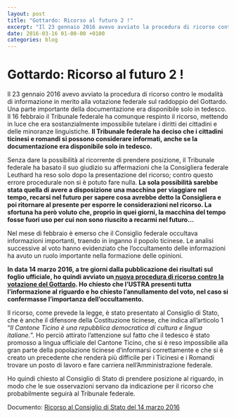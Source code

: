 ```yaml
---
layout: post
title: "Gottardo: Ricorso al futuro 2 !"
excerpt: "Il 23 gennaio 2016 avevo avviato la procedura di ricorso contro le modalità di informazione in merito alla votazione federale sul raddoppio del Gottardo. Una parte importante della documentazione era disponibile solo in tedesco. Il 16 febbraio il Tribunale federale ha comunque respinto il ricorso, mettendo in..."
date: 2016-03-16 01-00-00 +0100
categories: blog
---
```


# Gottardo: Ricorso al futuro 2 !

Il 23 gennaio 2016 avevo avviato la procedura di ricorso contro le modalità di informazione in merito alla votazione federale sul raddoppio del Gottardo. Una parte importante della documentazione era disponibile solo in tedesco. Il 16 febbraio il Tribunale federale ha comunque respinto il ricorso, mettendo in luce che era sostanzialmente impossibile tutelare i diritti dei cittadini e delle minoranze linguistiche. **Il Tribunale federale ha deciso che i cittadini ticinesi e romandi si possono considerare informati, anche se la documentazione era disponibile solo in tedesco.**

Senza dare la possibilità al ricorrente di prendere posizione, il Tribunale federale ha basato il suo giudizio su affermazioni che la Consigliera federale Leuthard ha reso solo dopo la presentazione del ricorso; contro questo errore procedurale non si è potuto fare nulla. **La sola possibilità sarebbe stata quella di avere a disposizione una macchina per viaggiare nel tempo, recarsi nel futuro per sapere cosa avrebbe detto la Consigliera e poi ritornare al presente per esporre le considerazioni nel ricorso. La sfortuna ha però voluto che, proprio in quei giorni, la macchina del tempo fosse fuori uso per cui non sono riuscito a recarmi nel futuro…**

Nel mese di febbraio è emerso che il Consiglio federale occultava informazioni importanti, traendo in inganno il popolo ticinese. Le analisi successive al voto hanno evidenziato che l’occultamento delle informazioni ha avuto un ruolo importante nella formazione delle opinioni.

**In data 14 marzo 2016, a tre giorni dalla pubblicazione dei risultati sul foglio ufficiale, ho quindi avviato un[ nuova procedura di ricorso contro la votazione del Gottardo](/files/ricorsoCdS-votazione%5Fgottardo%5F14-03-2016.pdf). Ho chiesto che l’USTRA presenti tutta l’informazione al riguardo e ho chiesto l’annullamento del voto, nel caso si confermasse l’importanza dell’occultamento.** 

Il ricorso, come prevede la legge, è stato presentato al Consiglio di Stato, che è anche il difensore della Costituzione ticinese, che indica all’articolo 1 “_Il Cantone Ticino è una repubblica democratica di cultura e lingua italiane._”. Ho perciò attirato l’attenzione sul fatto che il tedesco è stato promosso a lingua ufficiale del Cantone Ticino, che si è reso impossibile alla gran parte della popolazione ticinese d’informarsi correttamente e che si è creato un precedente che renderà più difficile per i Ticinesi e i Romandi trovare un posto di lavoro e fare carriera nell’Amministrazione federale.

Ho quindi chiesto al Consiglio di Stato di prendere posizione al riguardo, in modo che le sue osservazioni servano da indicazione per il ricorso che probabilmente seguirà al Tribunale federale.

Documento: [Ricorso al Consiglio di Stato del 14 marzo 2016](/files/ricorsoCdS-votazione%5Fgottardo%5F14-03-2016.pdf)

